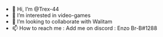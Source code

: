 - 👋 Hi, I’m @Trex-44
- 👀 I’m interested in video-games
- 💞️ I’m looking to collaborate with Walitam
- 📫 How to reach me : Add me on discord : Enzo Br-B#1288

<!---
Trex-44/Trex-44 is a ✨ special ✨ repository because its `README.md` (this file) appears on your GitHub profile.
You can click the Preview link to take a look at your changes.
--->
